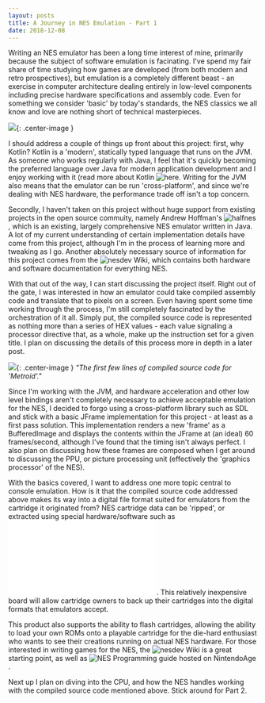```yaml
---
layout: posts
title: A Journey in NES Emulation - Part 1
date: 2018-12-08
---
```


Writing an NES emulator has been a long time interest of mine, primarily because the subject of software emulation is facinating. I've spend my fair share of time studying how games are developed (from both modern and retro prospectives), but emulation is a completely different beast - an exercise in computer architecture dealing entirely in low-level components including precise hardware specifications and assembly code. Even for something we consider 'basic' by today's standards, the NES classics we all know and love are nothing short of technical masterpieces.

![](https://chadramsey.github.io/assets/images/2018/nes-emu-one.png){: .center-image }

I should address a couple of things up front about this project: first, why Kotlin? Kotlin is a 'modern', statically typed language that runs on the JVM. As someone who works regularly with Java, I feel that it's quickly becoming the preferred language over Java for modern application development and I enjoy working with it (read more about Kotlin ![here](https://kotlinlang.org/). Writing for the JVM also means that the emulator can be run 'cross-platform', and since we're dealing with NES hardware, the performance trade off isn't a top concern.

Secondly, I haven't taken on this project without huge support from existing projects in the open source commuity, namely Andrew Hoffman's ![halfnes](https://github.com/andrew-hoffman/halfnes), which is an existing, largely comprehensive NES emulator written in Java. A lot of my current understanding of certain implementation details have come from this project, although I'm in the process of learning more and tweaking as I go. Another absolutely necessary source of information for this project comes from the ![nesdev Wiki](https://wiki.nesdev.com/w/index.php/NES_reference_guide), which contains both hardware and software documentation for everything NES.

With that out of the way, I can start discussing the project itself. Right out of the gate, I was interested in how an emulator could take compiled assembly code and translate that to pixels on a screen. Even having spent some time working through the process, I'm still completely fascinated by the orchestration of it all. Simply put, the compiled source code is represented as nothing more than a series of HEX values - each value signaling a processor directive that, as a whole, make up the instruction set for a given title. I plan on discussing the details of this process more in depth in a later post.

![](https://chadramsey.github.io/assets/images/2018/nes-emu-two.png){: .center-image }
*"The first few lines of compiled source code for 'Metroid'."*

Since I'm working with the JVM, and hardware acceleration and other low level bindings aren't completely necessary to achieve acceptable emulation for the NES, I decided to forgo using a cross-platform library such as SDL and stick with a basic JFrame implementation for this project - at least as a first pass solution. This implementation renders a new 'frame' as a BufferedImage and displays the contents within the JFrame at (an ideal) 60 frames/second, although I've found that the timing isn't always perfect. I also plan on discussing how these frames are composed when I get around to discussing the PPU, or picture processing unit (effectively the 'graphics processor' of the NES).

With the basics covered, I want to address one more topic central to console emulation. How is it that the compiled source code addressed above makes its way into a digital file format suited for emulators from the cartridge it originated from? NES cartridge data can be 'ripped', or extracted using special hardware/software such as ![INLretro Dumper-Programmer (formerly named 'kazzo')](www.infiniteneslives.com/inlretro.php). This relatively inexpensive board will allow cartridge owners to back up their cartridges into the digital formats that emulators accept. 

This product also supports the ability to flash cartridges, allowing the ability to load your own ROMs onto a playable cartridge for the die-hard enthusiast who wants to see their creations running on actual NES hardware. For those interested in writing games for the NES, the ![nesdev Wiki](https://wiki.nesdev.com/w/index.php/NES_reference_guide) is a great starting point, as well as ![NES Programming guide hosted on NintendoAge](http://nintendoage.com/forum/messageview.cfm?catid=22&threadid=7155).

Next up I plan on diving into the CPU, and how the NES handles working with the compiled source code mentioned above. Stick around for Part 2.